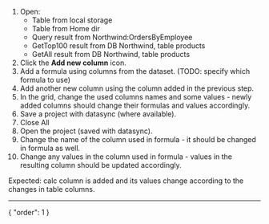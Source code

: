 1. Open:
   * Table from local storage
   * Table from Home dir
   * Query result from Northwind:OrdersByEmployee
   * GetTop100 result from DB Northwind, table products 
   * GetAll result from DB Northwind, table products
1. Click the **Add new column** icon.
1. Add a formula using columns from the dataset. (TODO: specify which formula to use)
1. Add another new column using the column added in the previous step.
1. In the grid, change the used columns names and some values - newly added columns should change their formulas and values accordingly.
1. Save a project with datasync (where available).
1. Close All
1. Open the project (saved with datasync).
1. Change the name of the column used in formula - it should be changed in formula as well.
1. Change any values in the column used in formula - values in the resulting column should be updated accordingly.

Expected: calc column is added and its values change according to the changes in table columns.

---
{
  "order": 1
}
